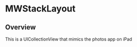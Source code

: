 MWStackLayout
=============

## Overview
This is a UICollectionView that mimics the photos app on iPad
